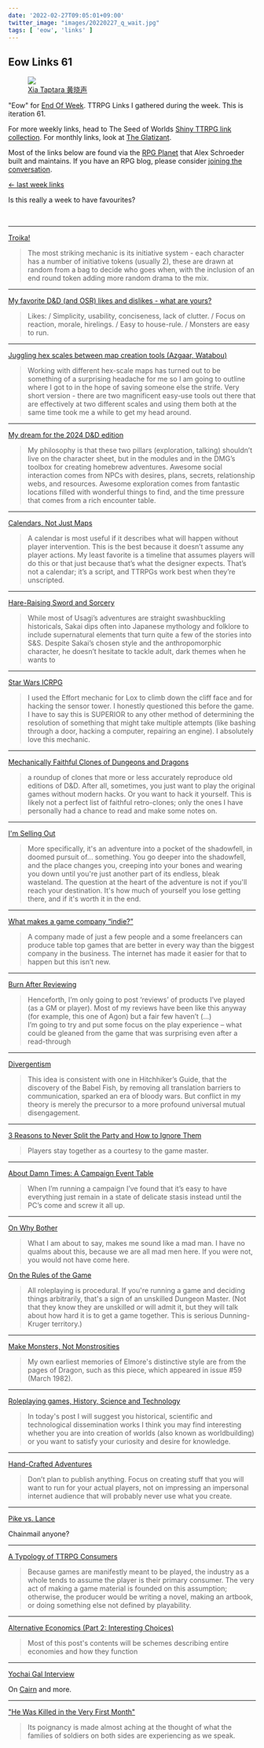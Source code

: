 ```yaml
---
date: '2022-02-27T09:05:01+09:00'
twitter_image: "images/20220227_q_wait.jpg"
tags: [ 'eow', 'links' ]
---
```


## Eow Links 61

<figure class="right small capright">
<a href="https://www.artstation.com/artwork/4kvzY"><img src="images/20220227_wait.jpg" loading="lazy" /></a>
<figcaption>
<a href="https://www.artstation.com/artwork/4kvzY">Xia Taptara 黄晓声</a>
</figcaption>
</figure>

"Eow" for [End Of Week](/#eow). TTRPG Links I gathered during the week. This is iteration 61.

For more weekly links, head to The Seed of Worlds [Shiny TTRPG link collection](https://seedofworlds.blogspot.com/search/label/weekly%20links). For monthly links, look at [The Glatizant](https://questingbeast.substack.com/).

Most of the links below are found via the [RPG Planet](https://campaignwiki.org/rpg/) that Alex Schroeder built and maintains. If you have an RPG blog, please consider [joining the conversation](https://campaignwiki.org/wiki/Planet/Please_join!).

[← last week links](20220220.html?t=Eow_Links_60&f=eow61)

Is this really a week to have favourites?

&nbsp;

<hr/>

[Troika!](https://unkansas.blogspot.com/2022/02/troika-21-03-21.html)

> The most striking mechanic is its initiative system - each character has a number of initiative tokens (usually 2), these are drawn at random from a bag to decide who goes when, with the inclusion of an end round token adding more random drama to the mix.

<hr/>

[My favorite D&D (and OSR) likes and dislikes - what are yours?](https://methodsetmadness.blogspot.com/2022/02/my-favorite-d-and-osr-likes-and.html)

> Likes: / Simplicity, usability, conciseness, lack of clutter. / Focus on reaction, morale, hirelings. / Easy to house-rule. / Monsters are easy to run.

<hr/>

[Juggling hex scales between map creation tools (Azgaar, Watabou)](https://seedofworlds.blogspot.com/2022/02/juggling-hex-scales-between-map.html)

> Working with different hex-scale maps has turned out to be something of a surprising headache for me so I am going to outline where I got to in the hope of saving someone else the strife. Very short version - there are two magnificent easy-use tools out there that are effectively at two different scales and using them both at the same time took me a while to get my head around.

<hr/>

[My dream for the 2024 D&D edition](https://idiomdrottning.org/dnd-2024-wishlist)

> My philosophy is that these two pillars (exploration, talking) shouldn’t live on the character sheet, but in the modules and in the DMG’s toolbox for creating homebrew adventures. Awesome social interaction comes from NPCs with desires, plans, secrets, relationship webs, and resources. Awesome exploration comes from fantastic locations filled with wonderful things to find, and the time pressure that comes from a rich encounter table.

<hr/>

[Calendars, Not Just Maps](https://www.prismaticwasteland.com/blog/calendars-not-just-maps)

> A calendar is most useful if it describes what will happen without player intervention. This is the best because it doesn’t assume any player actions. My least favorite is a timeline that assumes players will do this or that just because that’s what the designer expects. That’s not a calendar; it’s a script, and TTRPGs work best when they’re unscripted.

<hr/>

[Hare-Raising Sword and Sorcery](https://swashbucklingplanets.wordpress.com/2022/02/25/hare-raising-sword-and-sorcery/)

> While most of Usagi’s adventures are straight swashbuckling historicals, Sakai dips often into Japanese mythology and folklore to include supernatural elements that turn quite a few of the stories into S&S. Despite Sakai’s chosen style and the anthropomorphic character, he doesn’t hesitate to tackle adult, dark themes when he wants to

<hr/>

[Star Wars ICRPG](https://www.msjx.org/2022/02/star-wars-icrpg.html)

> I used the Effort mechanic for Lox to climb down the cliff face and for hacking the sensor tower. I honestly questioned this before the game. I have to say this is SUPERIOR to any other method of determining the resolution of something that might take multiple attempts (like bashing through a door, hacking a computer, repairing an engine). I absolutely love this mechanic.

<hr/>

[Mechanically Faithful Clones of Dungeons and Dragons](https://deathtrap-games.blogspot.com/2022/02/mechanically-faithful-clones-of.html)

> a roundup of clones that more or less accurately reproduce old editions of D&D. After all, sometimes, you just want to play the original games without modern hacks. Or you want to hack it yourself.
> This is likely not a perfect list of faithful retro-clones; only the ones I have personally had a chance to read and make some notes on.

<hr/>

[I'm Selling Out](https://cavegirlgames.blogspot.com/2022/02/im-selling-out.html)

> More specifically, it's an adventure into a pocket of the shadowfell, in doomed pursuit of... something. You go deeper into the shadowfell, and the place changes you, creeping into your bones and wearing you down until you're just another part of its endless, bleak wasteland. The question at the heart of the adventure is not if you'll reach your destination. It's how much of yourself you lose getting there, and if it's worth it in the end.

<hr/>

[What makes a game company “indie?”](https://grumpywizard.home.blog/2022/02/24/what-makes-a-game-company-indie/)

> A company made of just a few people and a some freelancers can produce table top games that are better in every way than the biggest company in the business. The internet has made it easier for that to happen but this isn’t new.

<hr/>

[Burn After Reviewing](https://burnafterrunningrpg.com/2022/02/23/burn-after-reviewing/)

> Henceforth, I’m only going to post ‘reviews’ of products I’ve played (as a GM or player). Most of my reviews have been like this anyway (for example, this one of Agon) but a fair few haven’t (...)<br/>
> I’m going to try and put some focus on the play experience – what could be gleaned from the game that was surprising even after a read-through

<hr/>

[Divergentism](https://www.ribbonfarm.com/2022/02/23/divergentism/)

> This idea is consistent with one in Hitchhiker’s Guide, that the discovery of the Babel Fish, by removing all translation barriers to communication, sparked an era of bloody wars. But conflict in my theory is merely the precursor to a more profound universal mutual disengagement.

<hr/>

[3 Reasons to Never Split the Party and How to Ignore Them](https://dmdavid.com/tag/3-reasons-to-never-split-the-party-and-how-to-ignore-them/)

> Players stay together as a courtesy to the game master.

<hr/>

[About Damn Times: A Campaign Event Table](https://silverarmpress.com/about-damn-time-on-campaign-events-tables/)

> When I’m running a campaign I’ve found that it’s easy to have everything just remain in a state of delicate stasis instead until the PC’s come and screw it all up.

<hr/>

[On Why Bother](https://hackslashmaster.blogspot.com/2012/03/on-why-bother.html)

> What I am about to say, makes me sound like a mad man.
> I have no qualms about this, because we are all mad men here.
> If you were not, you would not have come here.

[On the Rules of the Game](https://hackslashmaster.blogspot.com/2019/10/on-rules-of-game.html)

> All roleplaying is procedural. If you're running a game and deciding things arbitrarily, that's a sign of an unskilled Dungeon Master. (Not that they know they are unskilled or will admit it, but they will talk about how hard it is to get a game together. This is serious Dunning-Kruger territory.)

<hr/>

[Make Monsters, Not Monstrosities](https://grognardia.blogspot.com/2022/02/make-monsters-not-monstrosities.html)

> My own earliest memories of Elmore's distinctive style are from the pages of Dragon, such as this piece, which appeared in issue #59 (March 1982).

<hr/>

[Roleplaying games, History, Science and Technology](https://eldadoinquieto.blogspot.com/2022/02/rpg-history-science-technology.html)

> In today's post I will suggest you historical, scientific and technological dissemination works I think you may find interesting whether you are into creation of worlds (also known as worldbuilding) or you want to satisfy your curiosity and desire for knowledge.

<hr/>

[Hand-Crafted Adventures](https://lichvanwinkle.blogspot.com/2022/02/hand-crafted-adventures.html)

> Don’t plan to publish anything. Focus on creating stuff that you will want to run for your actual players, not on impressing an impersonal internet audience that will probably never use what you create.

<hr/>

[Pike vs. Lance](https://alexschroeder.ch/wiki/2022-02-20_Pike_vs._Lance)

Chainmail anyone?

<hr/>

[A Typology of TTRPG Consumers](https://liberludorum.com/2022/02/14/a-typology-of-ttrpg-consumers/)

> Because games are manifestly meant to be played, the industry as a whole tends to assume the player is their primary consumer. The very act of making a game material is founded on this assumption; otherwise, the producer would be writing a novel, making an artbook, or doing something else not defined by playability.

<hr/>

[Alternative Economics (Part 2: Interesting Choices)](https://knightattheopera.blogspot.com/2022/02/alternative-economics-part-2.html)

> Most of this post's contents will be schemes describing entire economies and how they function

<hr/>

[Yochai Gal Interview](https://anchor.fm/wobbliesandwizards/episodes/Yochai-Gal-e1eqi6e)

On [Cairn](https://cairnrpg.com/) and more.

<hr/>

["He Was Killed in the Very First Month"](https://monstersandmanuals.blogspot.com/2022/02/he-was-killed-in-very-first-month.html)

> Its poignancy is made almost aching at the thought of what the families of soldiers on both sides are experiencing as we speak.

